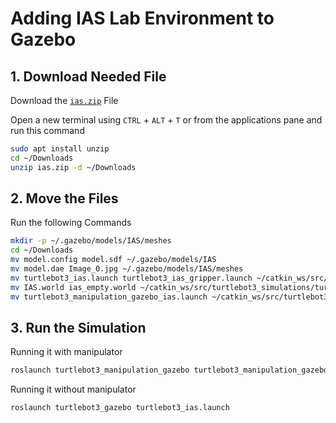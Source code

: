 # Adding IAS Lab Environment to Gazebo
## 1. Download Needed File
Download the [`ias.zip`](ias.zip) File

Open a new terminal using `CTRL` + `ALT` + `T` or from the applications pane and run this command
```bash
sudo apt install unzip
cd ~/Downloads
unzip ias.zip -d ~/Downloads
```

## 2. Move the Files
Run the following Commands
```bash
mkdir -p ~/.gazebo/models/IAS/meshes
cd ~/Downloads
mv model.config model.sdf ~/.gazebo/models/IAS
mv model.dae Image_0.jpg ~/.gazebo/models/IAS/meshes
mv turtlebot3_ias.launch turtlebot3_ias_gripper.launch ~/catkin_ws/src/turtlebot3_simulations/turtlebot3_gazebo/launch
mv IAS.world ias_empty.world ~/catkin_ws/src/turtlebot3_simulations/turtlebot3_gazebo/worlds
mv turtlebot3_manipulation_gazebo_ias.launch ~/catkin_ws/src/turtlebot3_manipulation_simulations/turtlebot3_manipulation_gazebo/launch
```

## 3. Run the Simulation
Running it with manipulator
```bash
roslaunch turtlebot3_manipulation_gazebo turtlebot3_manipulation_gazebo_ias.launch
```

Running it without manipulator
```bash
roslaunch turtlebot3_gazebo turtlebot3_ias.launch
```
